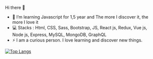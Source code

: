 Hi there 👋

- 🌱 I’m learning Javascript for 1,5 year and The more I discover it, the more I love it
- 💻 Stacks : Html, CSS, Sass, Bootstrap, JS, React js, Redux, Vue js, Node js, Express, MySQL, MongoDB, GraphQL
- ⚡ I am a curious person. I love learning and discover new things. 

[![Top Langs](https://github-readme-stats.vercel.app/api/top-langs/?username=esther-v&layout=compact)](https://github.com/esther-v/github-readme-stats)
